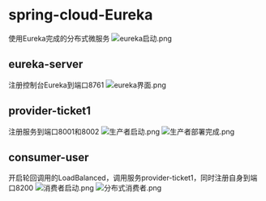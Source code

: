 # spring-cloud-Eureka
使用Eureka完成的分布式微服务
![eureka启动.png](https://i.loli.net/2020/05/26/AWkpCZBy4URNzEu.png)

## eureka-server
注册控制台Eureka到端口8761
![eureka界面.png](https://i.loli.net/2020/05/26/rY4vTblyDxgzLWH.png)

## provider-ticket1
注册服务到端口8001和8002
![生产者启动.png](https://i.loli.net/2020/05/26/eog3xLdZuA5BNSD.png)
![生产者部署完成.png](https://i.loli.net/2020/05/26/QBKrinFc6Gz2jVa.png)

## consumer-user
开启轮回调用的LoadBalanced，调用服务provider-ticket1，同时注册自身到端口8200
![消费者启动.png](https://i.loli.net/2020/05/26/UgLVcZTStwdGCRs.png)
![分布式消费者.png](https://i.loli.net/2020/05/26/UvkCS1p38JV5rua.png)
